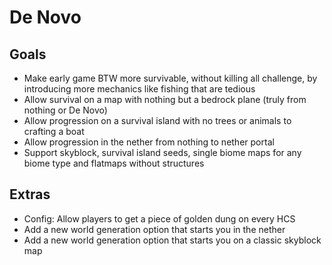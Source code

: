 # De Novo

## Goals

- Make early game BTW more survivable, without killing all challenge, by introducing more mechanics like fishing that are tedious
- Allow survival on a map with nothing but a bedrock plane (truly from nothing or De Novo)
- Allow progression on a survival island with no trees or animals to crafting a boat
- Allow progression in the nether from nothing to nether portal
- Support skyblock, survival island seeds, single biome maps for any biome type and flatmaps without structures

## Extras

- Config: Allow players to get a piece of golden dung on every HCS
- Add a new world generation option that starts you in the nether
- Add a new world generation option that starts you on a classic skyblock map
